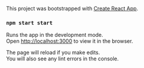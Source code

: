 This project was bootstrapped with [Create React App](https://github.com/facebook/create-react-app).

### `npm start start`

Runs the app in the development mode.<br />
Open [http://localhost:3000](http://localhost:3000) to view it in the browser.

The page will reload if you make edits.<br />
You will also see any lint errors in the console.
